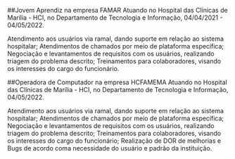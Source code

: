 ##Jovem Aprendiz na empresa FAMAR
Atuando no Hospital das Clínicas de Marília - HCI, no Departamento de Tecnologia e Informação, 04/04/2021 - 04/05/2022.

Atendimento aos usuários via ramal, dando suporte em relação ao sistema hospitalar;
Atendimentos de chamados por meio de plataforma específica;
Negociação e levantamentos de requisitos com os usuários, realizando triagem do problema descrito;
Treinamentos para colaboradores, visando os interesses do cargo do funcionário.

##Operadora de Computador na empresa HCFAMEMA
Atuando no Hospital das Clínicas de Marília - HCI, no Departamento de Tecnologia e Informação, 04/05/2022.

Atendimento aos usuários via ramal, dando suporte em relação ao sistema hospitalar;
Atendimentos de chamados por meio de plataforma específica;
Negociação e levantamentos de requisitos com os usuários, realizando triagem do problema descrito;
Treinamentos para colaboradores, visando os interesses do cargo do funcionário;
Realização de DOR de melhorias e Bugs de acordo coma necessidade do usuário e padrão da instituição.